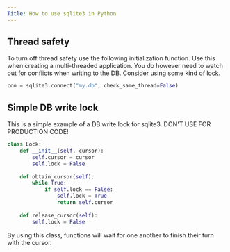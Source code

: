 ```yaml
---
Title: How to use sqlite3 in Python
---
```


## Thread safety
To turn off thread safety use the following initialization function. Use this when creating a multi-threaded application.
You do however need to watch out for conflicts when writing to the DB. Consider using some kind of [lock](#simple-db-write-lock).
```python
con = sqlite3.connect("my.db", check_same_thread=False)
```

## Simple DB write lock
This is a simple example of a DB write lock for sqlite3. DON'T USE FOR PRODUCTION CODE!
```python
class Lock:
    def __init__(self, cursor):
        self.cursor = cursor
        self.lock = False
    
    def obtain_cursor(self):
        while True:
            if self.lock == False:
                self.lock = True
                return self.cursor
    
    def release_cursor(self):
        self.lock = False
```
By using this class, functions will wait for one another to finish their turn with the cursor.
